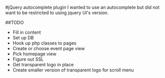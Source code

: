 #jQuery autocomplete plugin
I wanted to use an autocomplete but did not want to be restricted to using jquery UI's version. 

##TODO
* Fill in content
* Set up DB
* Hook up php classes to pages
* Create or choose event page view
* Pick homepage view
* Figure out SSL
* Get transparent logo in place
* Create smaller version of transparent logo for scroll menu
